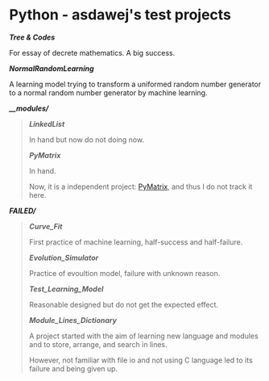 # Python - asdawej's test projects

***Tree & Codes***

For essay of decrete mathematics. A big success.

***NormalRandomLearning***

A learning model trying to transform a uniformed random number generator to a normal random number generator by machine learning.

***__modules/***

> ***LinkedList***
> 
> In hand but now do not doing now.
> 
> ***PyMatrix***
> 
> In hand.
> 
> Now, it is a independent project: [PyMatrix](https://github.com/asdawej/PyMatrix), and thus I do not track it here.

***FAILED/***

> ***Curve_Fit***
> 
> First practice of machine learning, half-success and half-failure.
> 
> ***Evolution_Simulator***
> 
> Practice of evoultion model, failure with unknown reason.
> 
> ***Test_Learning_Model***
> 
> Reasonable designed but do not get the expected effect.
> 
> ***Module_Lines_Dictionary***
> 
> A project started with the aim of learning new language and modules and to store, arrange, and search in lines.
> 
> However, not familiar with file io and not using C language led to its failure and being given up.
